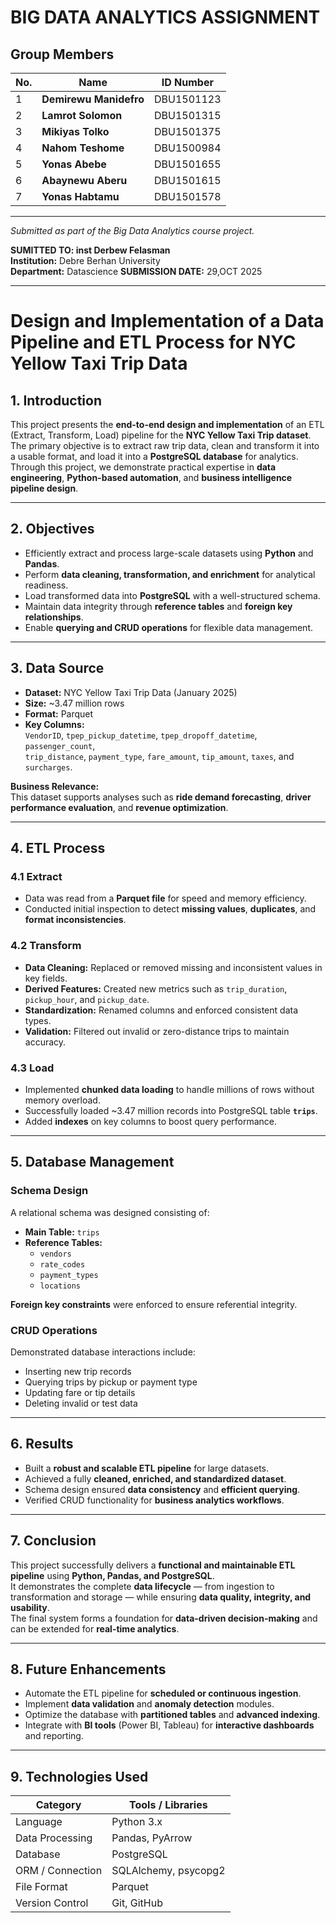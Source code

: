 #  BIG DATA ANALYTICS ASSIGNMENT

##  Group Members

| No. | Name                     | ID Number     |
|-----|--------------------------|---------------|
| 1 | **Demirewu Manidefro** | DBU1501123 |
| 2 | **Lamrot Solomon** | DBU1501315 |
| 3 | **Mikiyas Tolko** | DBU1501375 |
| 4 | **Nahom Teshome** | DBU1500984 |
| 5 | **Yonas Abebe** | DBU1501655 |
| 6 | **Abaynewu Aberu** | DBU1501615 |
| 7 | **Yonas Habtamu** | DBU1501578 |

---

 *Submitted as part of the Big Data Analytics course project.*

 **SUMITTED TO: inst  Derbew Felasman**   
 **Institution:** Debre Berhan University  
**Department:** Datascience
**SUBMISSION DATE:** 29,OCT 2025

---

                                                
                                                                
# Design and Implementation of a Data Pipeline and ETL Process for NYC Yellow Taxi Trip Data

## 1. Introduction
This project presents the **end-to-end design and implementation** of an ETL (Extract, Transform, Load) pipeline for the **NYC Yellow Taxi Trip dataset**.  
The primary objective is to extract raw trip data, clean and transform it into a usable format, and load it into a **PostgreSQL database** for analytics.  
Through this project, we demonstrate practical expertise in **data engineering**, **Python-based automation**, and **business intelligence pipeline design**.

---

## 2. Objectives
- Efficiently extract and process large-scale datasets using **Python** and **Pandas**.  
- Perform **data cleaning, transformation, and enrichment** for analytical readiness.  
- Load transformed data into **PostgreSQL** with a well-structured schema.  
- Maintain data integrity through **reference tables** and **foreign key relationships**.  
- Enable **querying and CRUD operations** for flexible data management.  

---

## 3. Data Source
- **Dataset:** NYC Yellow Taxi Trip Data (January 2025)  
- **Size:** ~3.47 million rows  
- **Format:** Parquet  
- **Key Columns:**  
  `VendorID`, `tpep_pickup_datetime`, `tpep_dropoff_datetime`, `passenger_count`,  
  `trip_distance`, `payment_type`, `fare_amount`, `tip_amount`, `taxes`, and `surcharges`.

**Business Relevance:**  
This dataset supports analyses such as **ride demand forecasting**, **driver performance evaluation**, and **revenue optimization**.

---

##  4. ETL Process

###  4.1 Extract
- Data was read from a **Parquet file** for speed and memory efficiency.  
- Conducted initial inspection to detect **missing values**, **duplicates**, and **format inconsistencies**.

###  4.2 Transform
- **Data Cleaning:** Replaced or removed missing and inconsistent values in key fields.  
- **Derived Features:** Created new metrics such as `trip_duration`, `pickup_hour`, and `pickup_date`.  
- **Standardization:** Renamed columns and enforced consistent data types.  
- **Validation:** Filtered out invalid or zero-distance trips to maintain accuracy.

###  4.3 Load
- Implemented **chunked data loading** to handle millions of rows without memory overload.  
- Successfully loaded ~3.47 million records into PostgreSQL table **`trips`**.  
- Added **indexes** on key columns to boost query performance.

---

##  5. Database Management

### Schema Design
A relational schema was designed consisting of:
- **Main Table:** `trips`
- **Reference Tables:**  
  - `vendors`  
  - `rate_codes`  
  - `payment_types`  
  - `locations`

**Foreign key constraints** were enforced to ensure referential integrity.

### CRUD Operations
Demonstrated database interactions include:
- Inserting new trip records  
- Querying trips by pickup or payment type  
- Updating fare or tip details  
- Deleting invalid or test data  

---

## 6. Results
- Built a **robust and scalable ETL pipeline** for large datasets.  
- Achieved a fully **cleaned, enriched, and standardized dataset**.  
- Schema design ensured **data consistency** and **efficient querying**.  
- Verified CRUD functionality for **business analytics workflows**.

---

##  7. Conclusion
This project successfully delivers a **functional and maintainable ETL pipeline** using **Python, Pandas, and PostgreSQL**.  
It demonstrates the complete **data lifecycle** — from ingestion to transformation and storage — while ensuring **data quality, integrity, and usability**.  
The final system forms a foundation for **data-driven decision-making** and can be extended for **real-time analytics**.

---

##  8. Future Enhancements
- Automate the ETL pipeline for **scheduled or continuous ingestion**.  
- Implement **data validation** and **anomaly detection** modules.  
- Optimize the database with **partitioned tables** and **advanced indexing**.  
- Integrate with **BI tools** (Power BI, Tableau) for **interactive dashboards** and reporting.  

---

##  9. Technologies Used
| Category | Tools / Libraries |
|-----------|------------------|
| Language | Python 3.x |
| Data Processing | Pandas, PyArrow |
| Database | PostgreSQL |
| ORM / Connection | SQLAlchemy, psycopg2 |
| File Format | Parquet |
| Version Control | Git, GitHub |


